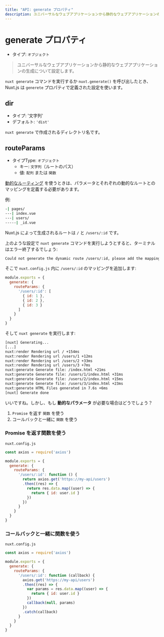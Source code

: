 ```yaml
---
title: "API: generate プロパティ"
description: ユニバーサルなウェブアプリケーションから静的なウェブアプリケーションの生成について設定します。
---
```


<!-- title: "API: The generate Property" -->
<!-- description: Configure the generation of your universal web application to a static web application. -->

<!-- # The generate Property -->

# generate プロパティ

<!-- - Type: `Object` -->

- タイプ: `オブジェクト`

<!-- \> Configure the generation of your universal web application to a static web application. -->

> ユニバーサルなウェブアプリケーションから静的なウェブアプリケーションの生成について設定します。

<!-- When launching `nuxt generate` or calling `nuxt.generate()`, nuxt.js will use the configuration defined in the `generate` property. -->

`nuxt generate` コマンドを実行するか `nuxt.generate()` を呼び出したとき、Nuxt.js は `generete` プロパティで定義された設定を使います。

## dir

<!-- - Type: 'Sring' -->
<!-- - Default: `'dist'` -->

- タイプ: '文字列'
- デフォルト: `'dist'`

<!-- Directory name created by `nuxt generate`. -->

`nuxt generate` で作成されるディレクトリ名です。

## routeParams

<!-- - Type: `Object` -->
<!--   - Key: `String` (route path) -->
<!--   - Value: `Array` or `Function` -->

- タイプType: `オブジェクト`
  - キー: `文字列`（ルートのパス）
  - 値: `配列` または `関数`

<!-- When using [dynamic routes](/guide/routing#dynamic-routes), you need to define a mapping of params for each dynamic route to generate. -->

[動的なルーティング](/guide/routing#動的なルーティング) を使うときは、パラメータとそれぞれの動的なルートとのマッピングを定義する必要があります。

<!-- Example: -->

例:

```bash
-| pages/
---| index.vue
---| users/
-----| _id.vue
```

<!-- The routes generated by nuxt.js are `/` and `/users/:id`. -->

Nuxt.js によって生成されるルートは `/` と `/users/:id` です。

<!-- If you try to launch `nuxt generate`, the terminal will exit with an error: -->

上のような設定で `nuxt generate` コマンドを実行しようとすると、ターミナルはエラー終了するでしょう:

```bash
Could not generate the dynamic route /users/:id, please add the mapping params in nuxt.config.js (generate.routeParams).
```

<!-- We add the mapping for `/users/:id` in `nuxt.config.js`: -->

そこで `nuxt.config.js` 内に `/users/:id` のマッピングを追加します:

```js
module.exports = {
  generate: {
    routeParams: {
      '/users/:id': [
        { id: 1 },
        { id: 2 },
        { id: 3 }
      ]
    }
  }
}
```

<!-- Then when we launch `nuxt generate`: -->

そして `nuxt generate` を実行します:

```bash
[nuxt] Generating...
[...]
nuxt:render Rendering url / +154ms
nuxt:render Rendering url /users/1 +12ms
nuxt:render Rendering url /users/2 +33ms
nuxt:render Rendering url /users/3 +7ms
nuxt:generate Generate file: /index.html +21ms
nuxt:generate Generate file: /users/1/index.html +31ms
nuxt:generate Generate file: /users/2/index.html +15ms
nuxt:generate Generate file: /users/3/index.html +23ms
nuxt:generate HTML Files generated in 7.6s +6ms
[nuxt] Generate done
```

<!-- Great, but what if we have **dynamic params**? -->

いいですね。しかし、もし **動的なパラメータ** が必要な場合はどうでしょう？

<!-- 1. Use a `Function` which returns a `Promise` -->
<!-- 2. Use a `Function` with a callback(err, params) -->

1. `Promise` を返す `関数` を使う
2. コールバックと一緒に `関数` を使う

<!-- ### Function which returns a Promise -->

### Promise を返す関数を使う

`nuxt.config.js`

```js
const axios = require('axios')

module.exports = {
  generate: {
    routeParams: {
      '/users/:id': function () {
        return axios.get('https://my-api/users')
        .then((res) => {
          return res.data.map((user) => {
            return { id: user.id }
          })
        })
      }
    }
  }
}
```

<!-- ## Function with a callback -->

### コールバックと一緒に関数を使う

`nuxt.config.js`

```js
const axios = require('axios')

module.exports = {
  generate: {
    routeParams: {
      '/users/:id': function (callback) {
        axios.get('https://my-api/users')
        .then((res) => {
          var params = res.data.map((user) => {
            return { id: user.id }
          })
          callback(null, params)
        })
        .catch(callback)
      }
    }
  }
}
```
